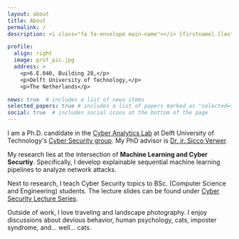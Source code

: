 ```yaml
---
layout: about
title: About
permalink: /
description: <i class="fa fa-envelope main-name"></i> [firstname].[lastname]@tudelft.nl

profile:
  align: right
  image: prof_pic.jpg
  address: >
    <p>6.E.040, Building 28,</p>
    <p>Delft University of Technology,</p>
    <p>The Netherlands</p>

news: true  # includes a list of news items
selected_papers: true # includes a list of papers marked as "selected={true}"
social: true  # includes social icons at the bottom of the page
---
```


I am a Ph.D. candidate in the [Cyber Analytics Lab](https://cyber-analytics.nl/) at Delft University of Technology's [Cyber Security group](https://www.tudelft.nl/cybersecurity/). My PhD advisor is [Dr. ir. Sicco Verwer](https://www.tudelft.nl/staff/s.e.verwer/). 

My research lies at the intersection of <b class="main-name">Machine Learning and Cyber Securtiy</b>. Specifically, I develop explainable sequential machine learning pipelines to analyze network attacks.

Next to research, I teach Cyber Security topics to BSc. (Computer Science and Engineering) students. The lecture slides can be found under [Cyber Security Lecture Series](https://azqa.github.io/teaching/).

Outside of work, I love traveling and landscape photography. I enjoy discussions about devious behavior, human psychology, cats, imposter syndrome, and... well... cats.
